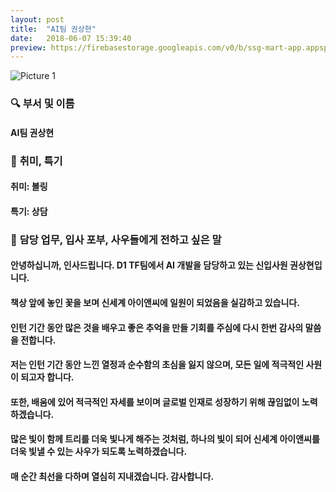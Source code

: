 ```yaml
---
layout: post
title:  "AI팀 권상현"
date:   2018-06-07 15:39:40
preview: https://firebasestorage.googleapis.com/v0/b/ssg-mart-app.appspot.com/o/%EB%8F%99%EA%B8%B0%EC%82%AC%EC%A7%84%2F191907.jpg?alt=media&token=5917b7de-0ed4-408d-8eb1-d37bcfdab246
---
```


![Picture 1](https://firebasestorage.googleapis.com/v0/b/ssg-mart-app.appspot.com/o/%EB%8F%99%EA%B8%B0%EC%82%AC%EC%A7%84%2F191907.jpg?alt=media&token=5917b7de-0ed4-408d-8eb1-d37bcfdab246)

### 🔍 **부서 및 이름**
    
#### AI팀 권상현

### 🔔 **취미, 특기**

#### 취미: 볼링
   
#### 특기: 상담

### 🔔 **담당 업무, 입사 포부, 사우들에게 전하고 싶은 말**

#### 안녕하십니까, 인사드립니다. D1 TF팀에서 AI 개발을 담당하고 있는 신입사원 권상현입니다.

#### 책상 앞에 놓인 꽃을 보며 신세계 아이앤씨에 일원이 되었음을 실감하고 있습니다.

#### 인턴 기간 동안 많은 것을 배우고 좋은 추억을 만들 기회를 주심에 다시 한번 감사의 말씀을 전합니다.

#### 저는 인턴 기간 동안 느낀 열정과 순수함의 초심을 잃지 않으며, 모든 일에 적극적인 사원이 되고자 합니다.

#### 또한, 배움에 있어 적극적인 자세를 보이며 글로벌 인재로 성장하기 위해 끊임없이 노력하겠습니다.

#### 많은 빛이 함께 트리를 더욱 빛나게 해주는 것처럼, 하나의 빛이 되어 신세계 아이앤씨를 더욱 빛낼 수 있는 사우가 되도록 노력하겠습니다.

#### 매 순간 최선을 다하며 열심히 지내겠습니다. 감사합니다.